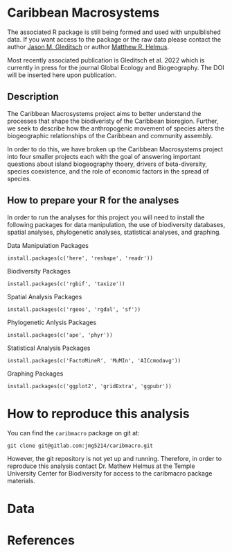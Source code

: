 # Caribbean Macrosystems

The associated R package is still being formed and used with unpulblished data. If you want access to the package or the raw data please contact the author [Jason M. Gleditsch](mailto:jason.gleditsch@temple.edu) or author [Matthew R. Helmus](mailto:mrhelmus@temple.edu).

Most recently associated publication is Gleditsch et al. 2022 which is currently in press for the journal Global Ecology and Biogeography. The DOI will be inserted here upon publication.

## Description

The Caribbean Macrosystems project aims to better understand the processes that shape the biodiveristy of the Caribbean bioregion. Further, we seek to describe how the anthropogenic movement of species alters the biogeographic relationships of the Caribbean and community assembly. 

In order to do this, we have broken up the Caribbean Macrosystems project into four smaller projects each with the goal of answering important questions about island biogeography thoery, drivers of beta-diversity, species coexistence, and the role of economic factors in the spread of species.


## How to prepare your R for the analyses

In order to run the analyses for this project you will need to install the following packages for data manipulation, the use of biodiversity databases, spatial analyses, phylogenetic analyses, statistical analyses, and graphing.

Data Manipulation Packages
```
install.packages(c('here', 'reshape', 'readr'))
```

Biodiversity Packages
```
install.packages(c('rgbif', 'taxize')) 
```

Spatial Analysis Packages
```
install.packages(c('rgeos', 'rgdal', 'sf'))
```

Phylogenetic Anlysis Packages
```
install.packages(c('ape', 'phyr'))
```

Statistical Analysis Packages
```
install.packages(c('FactoMineR', 'MuMIn', 'AICcmodavg'))
```

Graphing Packages
```
install.packages(c('ggplot2', 'gridExtra', 'ggpubr'))

```


# How to reproduce this analysis

You can find the `caribmacro` package on git at:
```
git clone git@gitlab.com:jmg5214/caribmacro.git
```
However, the git repository is not yet up and running. Therefore, in order to reproduce this analysis contact Dr. Mathew Helmus at the Temple University Center for Biodiversity for access to the caribmacro package materials.


# Data


# References


